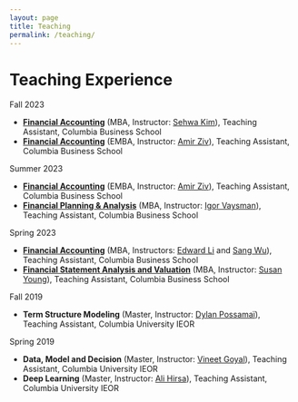 ```yaml
---
layout: page
title: Teaching
permalink: /teaching/
---
```


# Teaching Experience

<!-- Spring 2024 (Scheduled)
- [**Earnings Quality & Fundamental Analysis**](https://courses.business.columbia.edu/B8008) (MBA, Instructor: [Doron Nissim](https://business.columbia.edu/faculty/people/doron-nissim)), Teaching Assistant, Columbia Business School 
- [**Big Data In Finance**](https://courses.business.columbia.edu/B9334) (PhD, Instructor: [Harry Mamaysky](https://business.columbia.edu/faculty/people/harry-mamaysky)), Teaching Assistant, Columbia Business School   -->

Fall 2023
- [**Financial Accounting**](https://courses.business.columbia.edu/B6001) (MBA, Instructor: [Sehwa Kim](https://sites.google.com/view/sehwakim)), Teaching Assistant, Columbia Business School 
- [**Financial Accounting**](https://courses.business.columbia.edu/B5001) (EMBA, Instructor: [Amir Ziv](https://business.columbia.edu/faculty/people/amir-ziv)), Teaching Assistant, Columbia Business School 

Summer 2023
- [**Financial Accounting**](https://courses.business.columbia.edu/B5001) (EMBA, Instructor: [Amir Ziv](https://business.columbia.edu/faculty/people/amir-ziv)), Teaching Assistant, Columbia Business School 
- [**Financial Planning & Analysis**](https://courses.business.columbia.edu/B8007) (MBA, Instructor: [Igor Vaysman](https://zicklin.baruch.cuny.edu/faculty-profile/igor-vaysman/)), Teaching Assistant, Columbia Business School 

Spring 2023
- [**Financial Accounting**](https://courses.business.columbia.edu/B6001) (MBA, Instructors: [Edward Li](https://zicklin.baruch.cuny.edu/faculty-profile/edward-x-li/) and [Sang Wu](https://www8.gsb.columbia.edu/cbs-directory/detail/sw3724)), Teaching Assistant, Columbia Business School 
- [**Financial Statement Analysis and Valuation**](https://courses.business.columbia.edu/B8009) (MBA, Instructor: [Susan Young](https://www.fordham.edu/gabelli-school-of-business/faculty/full-time-faculty/susan-young/)), Teaching Assistant, Columbia Business School 

Fall 2019
- **Term Structure Modeling** (Master, Instructor: [Dylan Possamaï](https://sites.google.com/site/possamaidylan/)), Teaching Assistant, Columbia University IEOR

Spring 2019
- **Data, Model and Decision** (Master, Instructor: [Vineet Goyal](http://www.columbia.edu/~vg2277/)), Teaching Assistant, Columbia University IEOR
- **Deep Learning** (Master, Instructor: [Ali Hirsa](https://www.ieor.columbia.edu/faculty/ali-hirsa)), Teaching Assistant, Columbia University IEOR